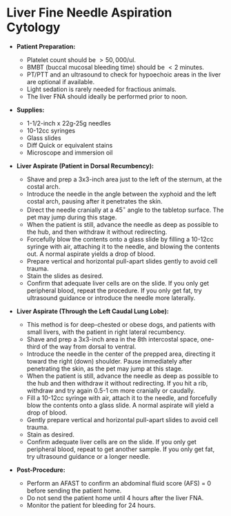 # **Liver Fine Needle Aspiration Cytology**

* **Patient Preparation:**
    * Platelet count should be $>50,000/\text{ul}$.
    * BMBT (buccal mucosal bleeding time) should be $<2$ minutes.
    * PT/PTT and an ultrasound to check for hypoechoic areas in the liver are optional if available.
    * Light sedation is rarely needed for fractious animals.
    * The liver FNA should ideally be performed prior to noon.

* **Supplies:**
    * 1-1/2-inch x 22g-25g needles
    * 10-12cc syringes
    * Glass slides
    * Diff Quick or equivalent stains
    * Microscope and immersion oil

* **Liver Aspirate (Patient in Dorsal Recumbency):**
    * Shave and prep a 3x3-inch area just to the left of the sternum, at the costal arch.
    * Introduce the needle in the angle between the xyphoid and the left costal arch, pausing after it penetrates the skin.
    * Direct the needle cranially at a $45^\circ$ angle to the tabletop surface. The pet may jump during this stage.
    * When the patient is still, advance the needle as deep as possible to the hub, and then withdraw it without redirecting.
    * Forcefully blow the contents onto a glass slide by filling a 10-12cc syringe with air, attaching it to the needle, and blowing the contents out. A normal aspirate yields a drop of blood.
    * Prepare vertical and horizontal pull-apart slides gently to avoid cell trauma.
    * Stain the slides as desired.
    * Confirm that adequate liver cells are on the slide. If you only get peripheral blood, repeat the procedure. If you only get fat, try ultrasound guidance or introduce the needle more laterally.

* **Liver Aspirate (Through the Left Caudal Lung Lobe):**
    * This method is for deep-chested or obese dogs, and patients with small livers, with the patient in right lateral recumbency.
    * Shave and prep a 3x3-inch area in the 8th intercostal space, one-third of the way from dorsal to ventral.
    * Introduce the needle in the center of the prepped area, directing it toward the right (down) shoulder. Pause immediately after penetrating the skin, as the pet may jump at this stage.
    * When the patient is still, advance the needle as deep as possible to the hub and then withdraw it without redirecting. If you hit a rib, withdraw and try again 0.5-1 cm more cranially or caudally.
    * Fill a 10-12cc syringe with air, attach it to the needle, and forcefully blow the contents onto a glass slide. A normal aspirate will yield a drop of blood.
    * Gently prepare vertical and horizontal pull-apart slides to avoid cell trauma.
    * Stain as desired.
    * Confirm adequate liver cells are on the slide. If you only get peripheral blood, repeat to get another sample. If you only get fat, try ultrasound guidance or a longer needle.

* **Post-Procedure:**
    * Perform an AFAST to confirm an abdominal fluid score (AFS) = 0 before sending the patient home.
    * Do not send the patient home until 4 hours after the liver FNA.
    * Monitor the patient for bleeding for 24 hours.
